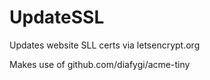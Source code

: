# UpdateSSL

Updates website SLL certs via letsencrypt.org

Makes use of github.com/diafygi/acme-tiny

